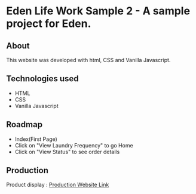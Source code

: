 # Eden Life Work Sample 2 - A sample project for Eden.


## About

This website was developed with html, CSS and Vanilla Javascript.

## Technologies used

- HTML
- CSS
- Vanilla Javascript


## Roadmap

- Index(First Page)
- Click on "View Laundry Frequency" to go Home
- Click on "View Status" to see order details


## Production
Product display : [Production Website Link](https://candid-treacle-62ca11.netlify.app/)
